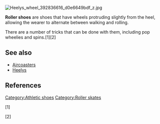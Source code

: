 ![](Heelys_wheel_392836616_d0e6649bdf_z.jpg "Heelys_wheel_392836616_d0e6649bdf_z.jpg")

**Roller shoes** are shoes that have wheels protruding slightly from the
heel, allowing the wearer to alternate between walking and rolling.

There are a number of tricks that can be done with them, including pop
wheelies and spins.[1][2]

## See also

-   [Aircoasters](Aircoasters "wikilink")
-   [Heelys](Heelys "wikilink")

## References

[Category:Athletic shoes](Category:Athletic_shoes "wikilink")
[Category:Roller skates](Category:Roller_skates "wikilink")

[1]

[2]
